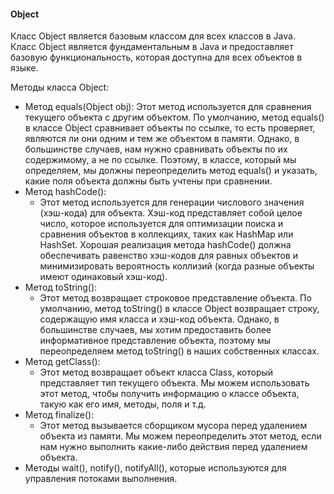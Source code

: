 #### Object
Класс Object является базовым классом для всех классов в Java.   
Класс Object является фундаментальным в Java и предоставляет базовую функциональность, которая доступна для всех объектов в языке.

Методы класса Object:
- Метод equals(Object obj): Этот метод используется для сравнения текущего объекта с другим объектом. По умолчанию, метод equals() в классе Object сравнивает объекты по ссылке, то есть проверяет, являются ли они одним и тем же объектом в памяти. Однако, в большинстве случаев, нам нужно сравнивать объекты по их содержимому, а не по ссылке. Поэтому, в классе, который мы определяем, мы должны переопределить метод equals() и указать, какие поля объекта должны быть учтены при сравнении.
- Метод hashCode(): 
  - Этот метод используется для генерации числового значения (хэш-кода) для объекта. Хэш-код представляет собой целое число, которое используется для оптимизации поиска и сравнения объектов в коллекциях, таких как HashMap или HashSet. Хорошая реализация метода hashCode() должна обеспечивать равенство хэш-кодов для равных объектов и минимизировать вероятность коллизий (когда разные объекты имеют одинаковый хэш-код).
- Метод toString():
  - Этот метод возвращает строковое представление объекта. По умолчанию, метод toString() в классе Object возвращает строку, содержащую имя класса и хэш-код объекта. Однако, в большинстве случаев, мы хотим предоставить более информативное представление объекта, поэтому мы переопределяем метод toString() в наших собственных классах.
- Метод getClass():
  - Этот метод возвращает объект класса Class, который представляет тип текущего объекта. Мы можем использовать этот метод, чтобы получить информацию о классе объекта, такую как его имя, методы, поля и т.д.
- Метод finalize():
  - Этот метод вызывается сборщиком мусора перед удалением объекта из памяти. Мы можем переопределить этот метод, если нам нужно выполнить какие-либо действия перед удалением объекта.
- Методы wait(), notify(), notifyAll(), которые используются для управления потоками выполнения.
